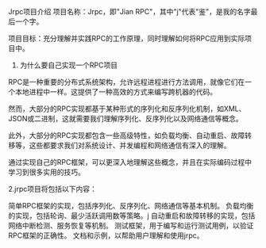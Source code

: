 Jrpc项目介绍
项目名称：Jrpc，即"Jian RPC"，其中"j"代表"鉴"，是我的名字最后一个字。

项目目标：充分理解并实践RPC的工作原理，同时理解如何将RPC应用到实际项目中。
1. 为什么要自己实现一个RPC项目

RPC是一种重要的分布式系统架构，允许远程进程进行方法调用，就像它们在一个本地进程中一样。这提供了一种高效的方式来编写跨机器的代码。

然而，大部分的RPC实现都基于某种形式的序列化和反序列化机制，如XML、JSON或二进制，这就需要我们理解序列化、反序列化以及网络通信等概念。

此外，大部分的RPC实现都包含一些高级特性，如负载均衡、自动重启、故障转移等，这些都要求我们对系统设计、并发编程和网络通信有深入的理解。

通过实现自己的RPC框架，可以更深入地理解这些概念，并且在实际编码过程中学习到很多实用的技巧。

2.jrpc项目将包括以下内容：

简单RPC框架的实现，包括序列化、反序列化、网络通信等基本机制。
负载均衡的实现，包括轮询、最少活跃调用数等策略。j
自动重启和故障转移的实现，包括网络中断检测、服务恢复等机制。
测试框架，用于编写和运行测试用例，以验证RPC框架的正确性。
文档和示例，以帮助用户理解和使用jrpc。
